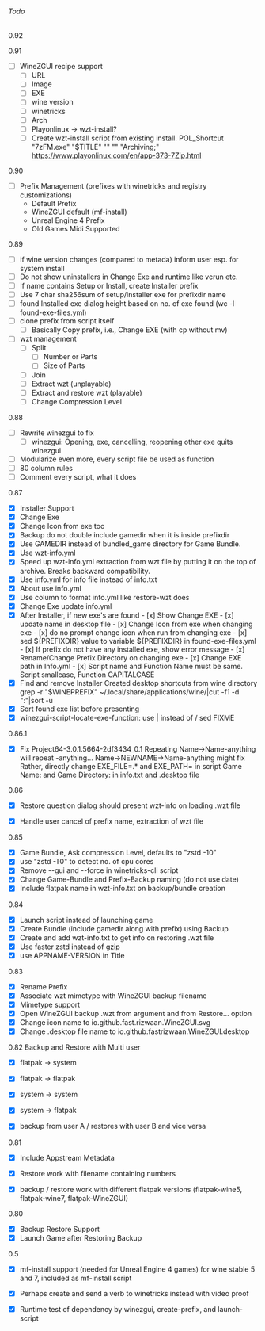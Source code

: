 ###### Todo
0.92 

0.91
- [ ] WineZGUI recipe support
    - [ ] URL
    - [ ] Image
    - [ ] EXE
    - [ ] wine version
    - [ ] winetricks
    - [ ] Arch
    - [ ] Playonlinux -> wzt-install?
    - [ ] Create wzt-install script from existing install.
         POL_Shortcut "7zFM.exe" "$TITLE" "" "" "Archiving;"
         https://www.playonlinux.com/en/app-373-7Zip.html 

0.90
- [ ] Prefix Management (prefixes with winetricks and registry customizations)
  - Default Prefix 
  - WineZGUI default (mf-install)
  - Unreal Engine 4 Prefix
  - Old Games Midi Supported

0.89
- [ ] if wine version changes (compared to metada) inform user esp. for system install
- [ ] Do not show uninstallers in Change Exe and runtime like vcrun etc.
- [ ] If name contains Setup or Install, create Installer prefix
- [ ] Use 7 char sha256sum of setup/installer exe for prefixdir name
- [ ] found Installed exe dialog height based on no. of exe found (wc -l found-exe-files.yml)
- [ ] clone prefix from script itself
  - [ ] Basically Copy prefix, i.e., Change EXE (with cp without mv) 
- [ ] wzt management
    - [ ] Split
        - [ ] Number or Parts
        - [ ] Size of Parts
    - [ ] Join
    - [ ] Extract wzt (unplayable)
    - [ ] Extract and restore wzt (playable)
    - [ ] Change Compression Level

0.88
- [ ] Rewrite winezgui to fix
  - [ ] winezgui:  Opening, exe, cancelling, reopening other exe quits winezgui
- [ ] Modularize even more, every script file be used as function
- [ ] 80 column rules
- [ ] Comment every script, what it does
  
0.87
- [x] Installer Support
- [x] Change Exe
- [x] Change Icon from exe too
- [x] Backup do not double include gamedir when it is inside prefixdir
- [x] Use GAMEDIR instead of bundled_game directory for Game Bundle.
- [x] Use wzt-info.yml
- [x] Speed up wzt-info.yml extraction from wzt file by putting it on the top of
      archive. Breaks backward compatibility.
- [x] Use info.yml for info file instead of info.txt
- [x] About use info.yml
- [x] Use column to format info.yml like restore-wzt does
- [x] Change Exe update info.yml
- [x] After Installer, if new exe's are found
      - [x] Show Change EXE
      - [x] update name in desktop file
      - [x] Change Icon from exe when changing exe
      - [x] do no prompt change icon when run from changing exe
      - [x] sed ${PREFIXDIR} value to variable ${PREFIXDIR} in found-exe-files.yml
      - [x] If prefix do not have any installed exe, show error message
      - [x] Rename/Change Prefix Directory on changing exe
      - [x] Change EXE path in Info.yml
      - [x] Script name and Function Name must be same. Script smallcase, Function CAPITALCASE
- [x] Find and remove Installer Created desktop shortcuts from wine directory
      grep -r "$WINEPREFIX" ~/.local/share/applications/wine/|cut -f1 -d ":"|sort -u
- [x] Sort found exe list before presenting 
- [x] winezgui-script-locate-exe-function: use | instead of / sed FIXME

0.86.1
- [x] Fix Project64-3.0.1.5664-2df3434_0.1 Repeating
      Name->Name-anything will repeat -anything...
      Name->NEWNAME->Name-anything might fix
      Rather, directly change EXE_FILE=.* and EXE_PATH= in script
      Game Name: and Game Directory: in info.txt and .desktop file

0.86
- [x] Restore question dialog should present wzt-info on loading .wzt file
- [x] Handle user cancel of prefix name, extraction of wzt file


0.85
- [x] Game Bundle, Ask compression Level, defaults to "zstd -10"
- [x] use "zstd -T0" to detect no. of cpu cores
- [x] Remove --gui and --force in winetricks-cli script
- [x] Change Game-Bundle and Prefix-Backup naming (do not use date)
- [x] Include flatpak name in wzt-info.txt on backup/bundle creation

0.84
- [x] Launch script instead of launching game
- [x] Create Bundle (include gamedir along with prefix) using Backup
- [x] Create and add wzt-info.txt to get info on restoring .wzt file
- [x] Use faster zstd instead of gzip
- [x] use APPNAME-VERSION in Title

0.83
- [x] Rename Prefix
- [x] Associate wzt mimetype with WineZGUI backup filename
- [x] Mimetype support
- [x] Open WineZGUI backup .wzt from argument and from Restore... option
- [x] Change icon name to io.github.fast.rizwaan.WineZGUI.svg
- [x] Change .desktop file name to io.github.fastrizwaan.WineZGUI.desktop

0.82
Backup and Restore with Multi user
- [x] flatpak -> system
- [x] flatpak -> flatpak
- [x] system -> system
- [x] system -> flatpak
- [x] backup from user A / restores with user B and vice versa


0.81

- [x] Include Appstream Metadata
- [x] Restore work with filename containing numbers
- [x] backup / restore work with different flatpak versions (flatpak-wine5, flatpak-wine7, flatpak-WineZGUI)



0.80

- [x] Backup Restore Support
- [x] Launch Game after Restoring Backup

0.5

- [x] mf-install support (needed for Unreal Engine 4 games) for wine stable 5 and 7, included as mf-install script
- [x] Perhaps create and send a verb to winetricks instead with video proof
- [x] Runtime test of dependency by winezgui, create-prefix, and launch-script




